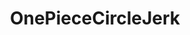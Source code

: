 ---
title: OnePieceCircleJerk
crosslinks:
- OnePiece
- BnHACirclejerk
- livven
- ComedyCemetery
- MeTooThanks
- wow
- me_irl
- funpiece
---